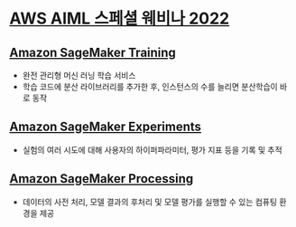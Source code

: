 # [AWS AIML 스페셜 웨비나 2022](https://www.youtube.com/playlist?list=PLORxAVAC5fUULZBkbSE--PSY6bywP7gyr)

## [Amazon SageMaker Training](./training/README.md)
- 완전 관리형 머신 러닝 학습 서비스
- 학습 코드에 분산 라이브러리를 추가한 후, 인스턴스의 수를 늘리면 분산학습이 바로 동작

## [Amazon SageMaker Experiments](./experiments/README.md)
- 실험의 여러 시도에 대해 사용자의 하이퍼파라미터, 평가 지표 등을 기록 및 추적

## [Amazon SageMaker Processing](./processing/README.md)
- 데이터의 사전 처리, 모델 결과의 후처리 및 모델 평가를 실행할 수 있는 컴퓨팅 환경을 제공